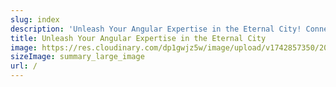 ```yaml
---
slug: index
description: 'Unleash Your Angular Expertise in the Eternal City! Connect with industry experts and network with fellow enthusiasts. June 19,29 - 2025 / Rome, Italy'
title: Unleash Your Angular Expertise in the Eternal City
image: https://res.cloudinary.com/dp1gwjz5w/image/upload/v1742857350/2025/NGRome_og_social_1200x630_xtznfa.jpg
sizeImage: summary_large_image
url: /
---
```


